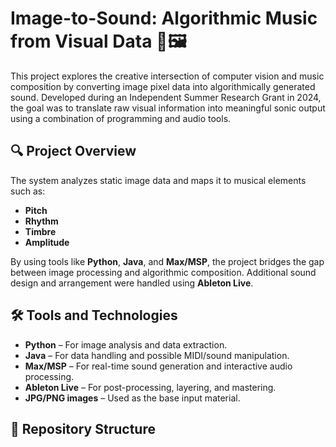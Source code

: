 # Image-to-Sound: Algorithmic Music from Visual Data 🎼🖼️

This project explores the creative intersection of computer vision and music composition by converting image pixel data into algorithmically generated sound. Developed during an Independent Summer Research Grant in 2024, the goal was to translate raw visual information into meaningful sonic output using a combination of programming and audio tools.

## 🔍 Project Overview

The system analyzes static image data and maps it to musical elements such as:
- **Pitch**
- **Rhythm**
- **Timbre**
- **Amplitude**

By using tools like **Python**, **Java**, and **Max/MSP**, the project bridges the gap between image processing and algorithmic composition. Additional sound design and arrangement were handled using **Ableton Live**.

## 🛠️ Tools and Technologies

- **Python** – For image analysis and data extraction.
- **Java** – For data handling and possible MIDI/sound manipulation.
- **Max/MSP** – For real-time sound generation and interactive audio processing.
- **Ableton Live** – For post-processing, layering, and mastering.
- **JPG/PNG images** – Used as the base input material.

## 📂 Repository Structure

